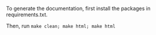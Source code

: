 To generate the documentation, first install the packages in requirements.txt.

Then, run
`make clean; make html; make html`
